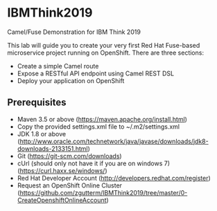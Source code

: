 # IBMThink2019
Camel/Fuse Demonstration for IBM Think 2019

This lab will guide you to create your very first Red Hat Fuse-based microservice project running on OpenShift. There are three sections:

- Create a simple Camel route
- Expose a RESTful API endpoint using Camel REST DSL
- Deploy your application on OpenShift

## Prerequisites

- Maven 3.5 or above (https://maven.apache.org/install.html)
- Copy the provided settings.xml file to ~/.m2/settings.xml
- JDK 1.8 or above (http://www.oracle.com/technetwork/java/javase/downloads/jdk8-downloads-2133151.html)
- Git (https://git-scm.com/downloads)
- cUrl (should only not have it if you are on windows 7) (https://curl.haxx.se/windows/)
- Red Hat Developer Account (http://developers.redhat.com/register)
- Request an OpenShift Online Cluster (https://github.com/zgutterm/IBMThink2019/tree/master/0-CreateOpenshiftOnlineAccount)
